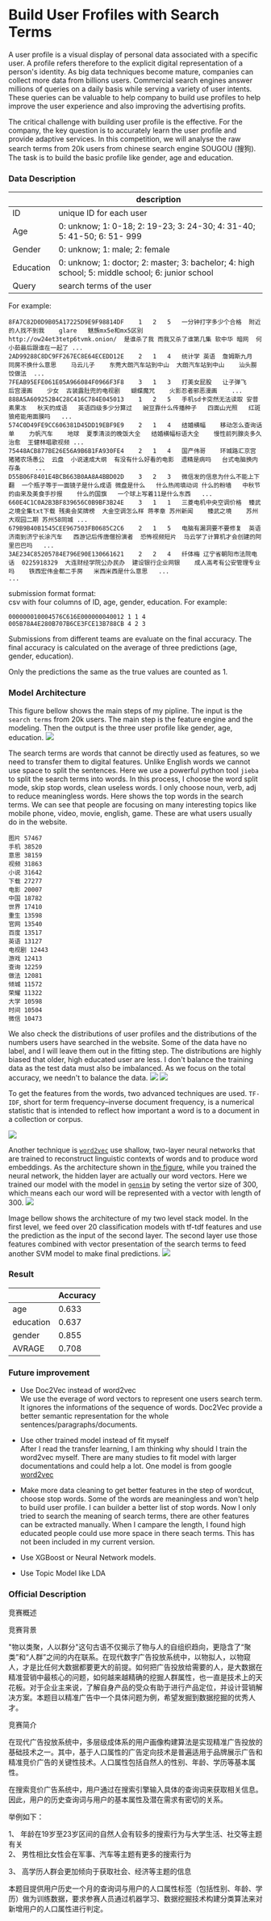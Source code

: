# Build User Frofiles with Search Terms

A user profile is a visual display of personal data associated with a specific user. A profile refers therefore to the explicit digital representation of a person's identity. As big data techniques become mature, companies can collect more data from billions users. Commercial search engines answer millions of queries on a daily basis while serving a variety of user intents. These queries can be valuable to help company to build use profiles to help improve the user experience and also improving the advertising profits. 

The critical challenge with building user profile is the effective. For the company, the key question is to accurately learn the user profile and provide adaptive services. In this competition, we will analyse the raw search terms from 20k users from chinese search engine SOUGOU (搜狗). The task is to build the basic profile like gender, age and education. 

### Data Description

|  	|  	description |  
|---	|---	|
|  ID	|  unique ID for each user	|  	
|  Age	|  0: unknow; 1: 0-18; 2: 19-23; 3: 24-30; 4: 31-40; 5: 41-50; 6: 51- 999	|  	
| Gender	|  0: unknow; 1: male; 2: female	|  	
| Education	|  0: unknow; 1: doctor; 2: master; 3: bachelor; 4: high school; 5: middle school; 6: junior school	|  	
| Query	|  search terms of the user	|  	

For example:

```
8FA7C82D0D9B05A17225D9E9F98814DF	1	2	5	一分钟打字多少个合格	附近的人找不到我	glare	魅族mx5e和mx5区别	http://ow24et3tetp6tvmk.onion/	是谁杀了我 而我又杀了谁第几集	软中华	暗网	何小茹最后跟谁在一起了	...	
2AD99288C8DC9FF267EC8E64ECEDD12E	2	1	4	统计学	英语	詹姆斯九月	同房不换什么意思	马云儿子	东莞大朗汽车站到中山	大朗汽车站到中山	汕头朥饺做法	...	   	
7FEAB95EFE061E05A966084F0966F3F8	3	1	3	打美女屁股	让子弹飞	后宫漫画	少女	古装露肚兜的电视剧	蝴蝶魔咒	火影忍者邪恶漫画	...
888A5A609252B4C28C416C784E045013	1	2	5	手机sd卡突然无法读取	安普素果冻	秋天的成语	英语四级多少分算过	豌豆靠什么传播种子	四面山光照	红斑狼疮能用面膜吗	...
574C0D49FE9CC606381D45DD19EBF9E9	2	1	4	结婚横幅	移动怎么查询话单	力帆汽车	地球	夏季清淡的晚饭大全	结婚横幅标语大全	慢性前列腺炎多久治愈	王健林唱歌视频	...
75448ACB877BE26E56A9B6B1FA930FE4	2	1	4	国产伟哥	环城路汇京宫	猪猪农场愚公	云盘	小说速成大纲	有没有什么好看的电影	遗精是病吗	台式电脑换内存条	...
D55B06F8401E4BCB663B0AA8A4BBD02D	3	2	3	微信发的信息为什么不能上下翻	一个瓶子等于一面镜子是什么成语	微盘是什么	什么热闹填动词	什么的粉墙	中秋节的由来及美食手抄报	什么的国旗	一个球上写着11是什么东西	...
660E4C1C0A2B3BF839656C0B9BF3B24E	3	1	1	三菱电机中央空调价格	臻武之境全集txt下载	残奥会奖牌榜	大金空调怎么样	蒋孝章	苏州新闻	臻武之境	苏州大观园二期	苏州58同城 ...
679B9B40B1545CEE967503FB0685C2C6	2	1	5	电脑有漏洞要不要修复	英语	济南到济宁长涂汽车	西游记后传唐僧扮演者	恐怖视频短片	马云学了计算机才会创建的阿里巴巴吗	...
3AE234C85205784E796E90E130661621	2	2	4	纤体梅	辽宁省朝阳市法院电话	0225918329	大连财经学院公办民办	建设银行企业网银	成人高考有公安管理专业吗	铁西宏伟金都二手房	米西米西是什么意思	...
...
```

submission format format:		
	csv with four columns of ID, age, gender, education. For example:
	
```
000000010004576C616E000000040012 1 1 4
005B78A4E280B707B6CE3FCE13B788CB 4 2 3
```
	
Submissions from different teams are evaluate on the final accuracy. The final accuracy is calculated on the average of three predictions (age, gender, education). 

Only the predictions the same as the true values are counted as 1.

### Model Architecture

This figure bellow shows the main steps of my pipline. The input is the `search terms` from 20k users. The main step is the feature engine and the modeling. Then the output is the three user profile like gender, age, education.
![](./image/fig1.png)

The search terms are words that cannot be directly used as features, so we need to transfer them to digital features. Unlike English words we cannot use space to split the sentences. Here we use a powerful python tool `jieba` to split the search terms into words. In this process, I choose the word split mode, skip stop words, clean useless words. I only choose noun, verb, adj to reduce meaningless words. Here shows the top words in the search terms. We can see that people are focusing on many interesting topics like mobile phone, video, movie, english, game. These are what users usually do in the website. 

```
图片 57467
手机 38520
意思 38159
视频 31863
小说 31642
下载 27277
电影 20007
中国 18782
世界 17410
重生 13598
官网 13540
百度 13517
英语 13127
电视剧 12443
游戏 12413
查询 12259
做法 12081
倾城 11572
荣耀 11322
大学 10598
时间 10504
微信 10473
```

We also check the distributions of user profiles and the distributions of the numbers users have searched in the website. Some of the data have no label, and I will leave them out in the fitting step. The distributions are highly biased that older, high educated user are less. I don't balance the training data as the test data must also be imbalanced. As we focus on the total accuracy, we needn't to balance the data. 
![](./image/data1.png)
![](./image/data2.png)

To get the features from the words, two advanced techniques are used. `TF-IDF`, short for term frequency–inverse document frequency, is a numerical statistic that is intended to reflect how important a word is to a document in a collection or corpus. 

![](./image/td-idf-graphic.png)

Another technique is [`word2vec`](https://en.wikipedia.org/wiki/Word2vec) use shallow, two-layer neural networks that are trained to reconstruct linguistic contexts of words and to produce word embeddings. As the architecture shown in [the figure](http://mccormickml.com/2016/04/19/word2vec-tutorial-the-skip-gram-model/),  while you trained the neural network, the hidden layer are actually our word vectors. Here we trained our model with the model in [`gensim`](https://radimrehurek.com/gensim/) by seting the vertor size of 300, which means each our word will be represented with a vector with length of 300.
![](./image/skip_gram_net_arch.png)


Image bellow shows the architecture of my two level stack model. In the first level, we feed over 20 classification models with tf-tdf features and use the prediction as the input of the second layer. The second layer use those features combined with vector presentation of the search terms to feed another SVM model to make final predictions. 
![](./image/fig2.png)

### Result

|  	|  	Accuracy |  
|---	|---	|
|age|0.633|
|education|0.637|
|gender|0.855|
|AVRAGE|0.708|



### Future improvement
* Use Doc2Vec instead of word2vec	
We use the everage of word vectors to represent one users search term. It ignores the informations of the sequence of words. Doc2Vec provide a better semantic representation for the whole sentences/paragraphs/documents. 

* Use other trained model instead of fit myself		
After I read the transfer learning, I am thinking why should I train the word2vec myself. There are many studies to fit model with larger documentations and could help a lot. One model is from google [word2vec](https://code.google.com/archive/p/word2vec/)

* Make more data cleaning to get better features in the step of wordcut, choose stop words. Some of the words are meaningless and won't help to build user profile. I can builder a better list of stop words. Now I only tried to search the meaning of search terms, there are other features can be extracted manually. When I campare the length, I found high educated people could use more space in there seach terms. This has not been included in my current version.

* Use XGBoost or Neural Network models. 

* Use Topic Model like LDA


### Official Description
竞赛概述

竞赛背景

"物以类聚，人以群分"这句古语不仅揭示了物与人的自组织趋向，更隐含了“聚类”和“人群”之间的内在联系。在现代数字广告投放系统中，以物拟人，以物窥人，才是比任何大数据都要更大的前提。如何把广告投放给需要的人，是大数据在精准营销中最核心的问题，如何越来越精确的挖掘人群属性，也一直是技术上的天花板。对于企业主来说，了解自身产品的受众有助于进行产品定位，并设计营销解决方案。本题目以精准广告中一个具体问题为例，希望发掘到数据挖掘的优秀人才。

竞赛简介

在现代广告投放系统中，多层级成体系的用户画像构建算法是实现精准广告投放的基础技术之一。其中，基于人口属性的广告定向技术是普遍适用于品牌展示广告和精准竞价广告的关键性技术。人口属性包括自然人的性别、年龄、学历等基本属性。

在搜索竞价广告系统中，用户通过在搜索引擎输入具体的查询词来获取相关信息。因此，用户的历史查询词与用户的基本属性及潜在需求有密切的关系。

举例如下：

1、 年龄在19岁至23岁区间的自然人会有较多的搜索行为与大学生活、社交等主题有关	
2、 男性相比女性会在军事、汽车等主题有更多的搜索行为	

3、 高学历人群会更加倾向于获取社会、经济等主题的信息	

本题目提供用户历史一个月的查询词与用户的人口属性标签（包括性别、年龄、学历）做为训练数据，要求参赛人员通过机器学习、数据挖掘技术构建分类算法来对新增用户的人口属性进行判定。
